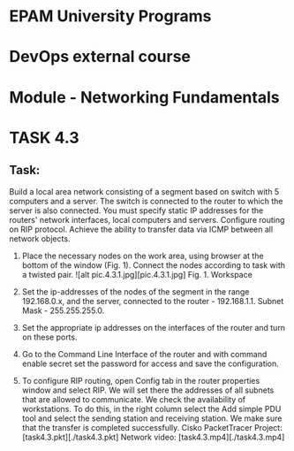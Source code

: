 # EPAM University Programs
# DevOps external course
# Module - Networking Fundamentals
# TASK 4.3
## Task:
Build a local area network consisting of a segment based on
switch with 5 computers and a server. The switch is connected to
the router to which the server is also connected.
You must specify static IP addresses for the routers' network interfaces,
local computers and servers. Configure routing on
RIP protocol.
Achieve the ability to transfer data via ICMP between
all network objects.
1. Place the necessary nodes on the work area, using
browser at the bottom of the window (Fig. 1). Connect the nodes according to
task with a twisted pair.
![alt pic.4.3.1.jpg][pic.4.3.1.jpg]
Fig. 1. Workspace
2. Set the ip-addresses of the nodes of the segment in the range 192.168.0.x, and the server,
connected to the router - 192.168.1.1. Subnet Mask -
255.255.255.0. 
3. Set the appropriate ip addresses on the interfaces of the router and
turn on these ports. 
4. Go to the Command Line Interface of the router and with
command enable secret set the password for access and save the configuration.

5. To configure RIP routing, open
Config tab in the router properties window and select RIP.
We will set there the addresses of all subnets that are allowed to communicate. 
We check the availability of workstations. To do this, in the right column
select the Add simple PDU tool and select the sending station and
receiving station. We make sure that the transfer is completed successfully. 
Cisko PacketTracer Project: [task4.3.pkt][./task4.3.pkt]
Network video:  [task4.3.mp4][./task4.3.mp4]




